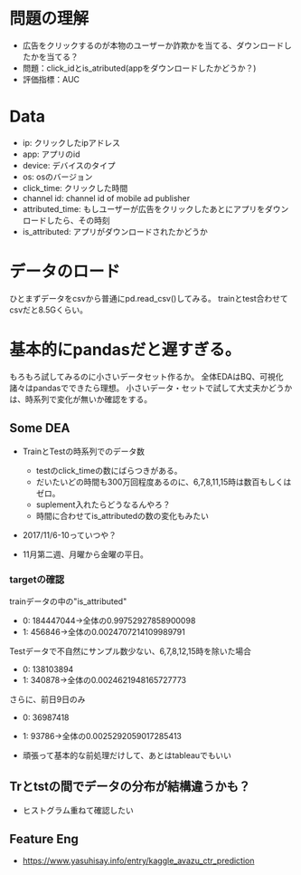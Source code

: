 # 問題の理解
- 広告をクリックするのが本物のユーザーか詐欺かを当てる、ダウンロードしたかを当てる？
- 問題：click_idとis_atributed(appをダウンロードしたかどうか？)
- 評価指標：AUC

# Data
- ip: クリックしたipアドレス
- app: アプリのid
- device: デバイスのタイプ
- os: osのバージョン
- click_time: クリックした時間
- channel id: channel id of mobile ad publisher
- attributed_time: もしユーザーが広告をクリックしたあとにアプリをダウンロードしたら、その時刻
- is_attributed: アプリがダウンロードされたかどうか

# データのロード
ひとまずデータをcsvから普通にpd.read_csv()してみる。
trainとtest合わせてcsvだと8.5Gくらい。

# 基本的にpandasだと遅すぎる。
もろもろ試してみるのに小さいデータセット作るか。
全体EDAはBQ、可視化諸々はpandasでできたら理想。
小さいデータ・セットで試して大丈夫かどうかは、時系列で変化が無いか確認をする。

## Some DEA
- TrainとTestの時系列でのデータ数
  - testのclick_timeの数にばらつきがある。
  - だいたいどの時間も300万回程度あるのに、6,7,8,11,15時は数百もしくはゼロ。
  - suplement入れたらどうなるんやろ？
  - 時間に合わせてis_attributedの数の変化もみたい
  
 - 2017/11/6-10っていつや？
  - 11月第二週、月曜から金曜の平日。
  
### targetの確認
trainデータの中の"is_attributed"
- 0: 184447044→全体の0.99752927858900098
- 1: 456846→全体の0.0024707214109989791

Testデータで不自然にサンプル数少ない、6,7,8,12,15時を除いた場合
- 0: 138103894
- 1: 340878→全体の0.0024621948165727773

さらに、前日9日のみ
- 0: 36987418
- 1:    93786→全体の0.0025292059017285413
  
- 頑張って基本的な前処理だけして、あとはtableauでもいい

## Trとtstの間でデータの分布が結構違うかも？
- ヒストグラム重ねて確認したい


## Feature Eng
- https://www.yasuhisay.info/entry/kaggle_avazu_ctr_prediction
